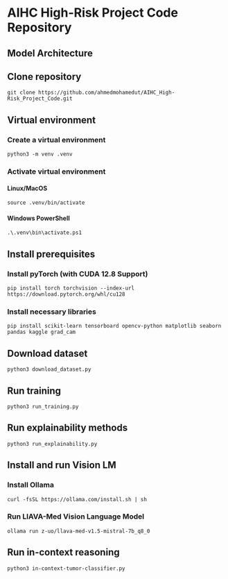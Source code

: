 # AIHC High-Risk Project Code Repository


## Model Architecture

## Clone repository
``
git clone https://github.com/ahmedmohamedut/AIHC_High-Risk_Project_Code.git
``

## Virtual environment
### Create a virtual environment
``
python3 -m venv .venv
``
### Activate virtual environment
#### Linux/MacOS
``
source .venv/bin/activate
``
#### Windows PowerShell
``
.\.venv\bin\activate.ps1
``


## Install prerequisites 
### Install pyTorch (with CUDA 12.8 Support)
``
pip install torch torchvision --index-url https://download.pytorch.org/whl/cu128
``
### Install necessary libraries
``
pip install scikit-learn tensorboard opencv-python matplotlib seaborn pandas kaggle grad_cam
``

## Download dataset
``
python3 download_dataset.py
``


## Run training 
``
python3 run_training.py
``

## Run explainability methods
``
python3 run_explainability.py
``

## Install and run Vision LM
### Install Ollama
``
curl -fsSL https://ollama.com/install.sh | sh
``
### Run LlAVA-Med Vision Language Model
``
ollama run z-uo/llava-med-v1.5-mistral-7b_q8_0
``

## Run in-context reasoning
``
python3 in-context-tumor-classifier.py
``
